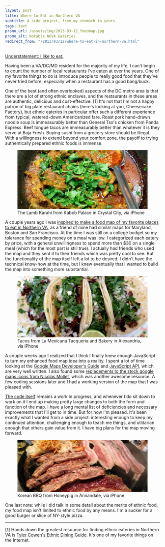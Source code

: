 ```yaml
---
layout: post
title: Where to Eat in Northern VA
subtitle: A side project, from my stomach to yours.
tags: text
promo_url: /assets/img/2013-03-12_foodmap.jpg
promo_alt: Notable NOVA Eateries
redirect_from: "/2013/03/12/where-to-eat-in-northern-va.html"
---
```


[Understatement: I like to eat.](http://www.novafoodmap.com)

Having been a VA/DC/MD resident for the majority of my life, I can't begin to count the number of local restaurants I've eaten at over the years.  One of my favorite things to do is introduce people to really good food that they've never tried before, especially when a restaurant has a good bang/buck.  

One of the best (and often overlooked) aspects of the DC metro area is that there are a lot of strong ethnic enclaves, and the restaurants in these areas are authentic, delicious and cost-effective. [1]  It's not that I'm not a happy patron of big plate restaurant chains (here's looking at you, Cheesecake Factory), but ethnic eateries in particular offer such a different experience from typical, watered-down Americanized fare.  Roast pork hand-drawn noodle soup is immeasurably better than General Tso's chicken from Panda Express.  Beef tongue tacos are immeasurably better than whatever it is they serve at Baja Fresh.  Buying sushi from a grocery store should be illegal.  With a willingness to extend beyond your comfort zone, the payoff to trying authentically prepared ethnic foods is immense.

<figure class="photo-block">
    <img src="/assets/img/2013-03-12_karahi.jpg" alt="Lamb Karahi from Kabob Palace"/>
    <figcaption class="caption"> The Lamb Karahi from Kabob Palace in Crystal City, via iPhone</figcaption>
</figure>

A couple years ago I was <a href="http://www.tinyurl.com/eatnova" alt="Notable NOVA Eateries" target="_blank">inspired to make a food map of my favorite places to eat in Northern VA</a>, as a friend of mine had similar maps for Maryland, Boston and San Francisco.  At the time I was still on a college budget so my tolerance for spending money on a meal was low.  I categorized each eatery by price, with a general unwillingness to spend more than $30 on a single meal (which for the most part is still true).  I actually had friends who used the map and they sent it to their friends which was pretty cool to see.  But the functionality of the map itself left a lot to be desired.  I didn't have the technical know-how at the time, but I knew eventually that I wanted to build the map into something more substantial.

<figure class="photo-block">
    <img src="/assets/img/2013-03-12_lamexicana.jpg" alt="La Mexicana Tacqueria and Bakery in Alexandria"/>
    <figcaption class="caption"> Tacos from La Mexicana Tacqueria and Bakery in Alexandria, via iPhone</figcaption>
</figure>

A couple weeks ago I realized that I think I finally knew enough JavaScript to turn my enhanced food map idea into a reality.  I spent a lot of time looking at the <a href="https://developers.google.com/maps/documentation/javascript/tutorial" target="_blank" alt="Developer's Guide">Google Maps Developer's Guide</a> and <a href="https://developers.google.com/maps/documentation/javascript/" target="_blank" alt="Google Maps API">JavaScript API</a>, which are very well written.  I also found some <a href="http://mapicons.nicolasmollet.com/" alt="Map Icons" target="_blank">replacements to the stock google maps icons from Nicolas Mollet</a>, which was another awesome resource.  A few coding sessions later and I had a working version of the map that I was pleased with.

<a href="https://github.com/danielna/foodmap" alt="Foodmap on github" target="_blank">The code itself</a> remains a work in progress, and whenever I do sit down to work on it I end up making pretty large changes to both the form and function of the map.  I have a long mental list of deficiencies and necessary improvements that I'll get to in time.  But for now I'm pleased.  It's been exactly what I wanted from a side project: interesting enough to keep my continued attention, challenging enough to teach me things, and utlitarian enough that others gain value from it.  I have big plans for the map moving forward.

<figure class="photo-block">
    <img src="/assets/img/2013-03-12_honeypig.jpg" alt="Korean BBQ from Honeypig"/>
    <figcaption class="caption"> Korean BBQ from Honeypig in Annandale, via iPhone</figcaption>
</figure>

One last note: while I did talk in some detail about the merits of ethnic food, my food map isn't limited to ethnic food by any means.  I'm a sucker for a good burger or slice of NY-style pizza.

---

<div class="footnotes">
    <p>[1] Hands down the greatest resource for finding ethnic eateries in Northern VA is <a target="_blank" href="http://tylercowensethnicdiningguide.com/" alt="TCEDG">Tyler Cowen's Ethnic Dining Guide</a>.  It's one of my favorite things on the Internet.</p>
</div>
